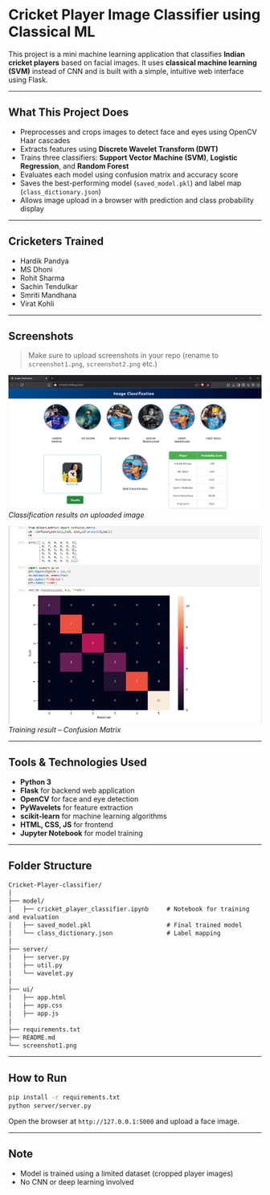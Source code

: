 #  Cricket Player Image Classifier using Classical ML

This project is a mini machine learning application that classifies **Indian cricket players** based on facial images. It uses **classical machine learning (SVM)** instead of CNN and is built with a simple, intuitive web interface using Flask.

---

##  What This Project Does

- Preprocesses and crops images to detect face and eyes using OpenCV Haar cascades
- Extracts features using **Discrete Wavelet Transform (DWT)**
- Trains three classifiers: **Support Vector Machine (SVM)**, **Logistic Regression**, and **Random Forest**
- Evaluates each model using confusion matrix and accuracy score
- Saves the best-performing model (`saved_model.pkl`) and label map (`class_dictionary.json`)
- Allows image upload in a browser with prediction and class probability display

---

##  Cricketers Trained

- Hardik Pandya  
- MS Dhoni  
- Rohit Sharma  
- Sachin Tendulkar  
- Smriti Mandhana  
- Virat Kohli

---

##  Screenshots

> Make sure to upload screenshots in your repo (rename to `screenshot1.png`, `screenshot2.png` etc.)

![Screenshot 1](screenshot1.png)  
*Classification results on uploaded image*

![Screenshot 2](screenshot2.png)  
*Training result – Confusion Matrix*

---

##  Tools & Technologies Used

- **Python 3**
- **Flask** for backend web application
- **OpenCV** for face and eye detection
- **PyWavelets** for feature extraction
- **scikit-learn** for machine learning algorithms
- **HTML, CSS, JS** for frontend
- **Jupyter Notebook** for model training

---

##  Folder Structure

```
Cricket-Player-classifier/
│
├── model/
│   ├── cricket_player_classifier.ipynb     # Notebook for training and evaluation
│   ├── saved_model.pkl                     # Final trained model
│   └── class_dictionary.json               # Label mapping
│
├── server/
│   ├── server.py
│   ├── util.py
│   └── wavelet.py
│
├── ui/
│   ├── app.html
│   ├── app.css
│   ├── app.js
│
├── requirements.txt
├── README.md
└── screenshot1.png
```

---

##  How to Run

```bash
pip install -r requirements.txt
python server/server.py
```

Open the browser at `http://127.0.0.1:5000` and upload a face image.

---

##  Note
- Model is trained using a limited dataset (cropped player images)
- No CNN or deep learning involved
